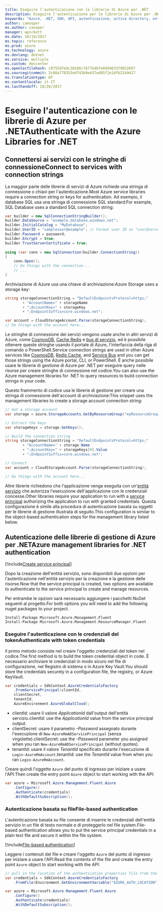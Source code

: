 ```yaml
---
title: Eseguire l'autenticazione con le librerie di Azure per .NET
description: Eseguire l'autenticazione per le librerie di Azure per .NET
keywords: "Azure, .NET, SDK, API, autenticazione, active directory, entità servizio"
author: camsoper
ms.author: casoper
manager: wpickett
ms.date: 10/19/2017
ms.topic: reference
ms.prod: azure
ms.technology: azure
ms.devlang: dotnet
ms.service: multiple
ms.custom: devcenter
ms.openlocfilehash: c9755d7e9c20186c7677b4bfe69d4033f9852607
ms.sourcegitcommit: 2c08a778353ed743b9e437ed85f2e1dfb21b9427
ms.translationtype: HT
ms.contentlocale: it-IT
ms.lasthandoff: 10/26/2017
---
```

# <a name="authenticate-with-the-azure-libraries-for-net"></a><span data-ttu-id="8c70d-104">Eseguire l'autenticazione con le librerie di Azure per .NET</span><span class="sxs-lookup"><span data-stu-id="8c70d-104">Authenticate with the Azure Libraries for .NET</span></span>

## <a name="connect-to-services-with-connection-strings"></a><span data-ttu-id="8c70d-105">Connettersi ai servizi con le stringhe di connessione</span><span class="sxs-lookup"><span data-stu-id="8c70d-105">Connect to services with connection strings</span></span>

<span data-ttu-id="8c70d-106">La maggior parte delle librerie di servizi di Azure richiede una stringa di connessione o chiavi per l'autenticazione.</span><span class="sxs-lookup"><span data-stu-id="8c70d-106">Most Azure service libraries require a connection string or keys for authentication.</span></span> <span data-ttu-id="8c70d-107">Ad esempio, il database SQL usa una stringa di connessione SQL standard:</span><span class="sxs-lookup"><span data-stu-id="8c70d-107">For example, SQL Database uses a standard SQL connection string:</span></span>

```csharp
var builder = new SqlConnectionStringBuilder();
builder.DataSource = "example.database.windows.net";
builder.InitialCatalog = "MyDatabase";
builder.UserID = "sampleuser@example"; // Format user ID as "user@server"
builder.Password = password;
builder.Encrypt = true;
builder.TrustServerCertificate = true;
                
using (var conn = new SqlConnection(builder.ConnectionString))
{
    conn.Open();
    // Do things with the connection...
    // ...
}
```

<span data-ttu-id="8c70d-108">Archiviazione di Azure usa una chiave di archiviazione:</span><span class="sxs-lookup"><span data-stu-id="8c70d-108">Azure Storage uses a storage key:</span></span>

```csharp
string storageConnectionString = "DefaultEndpointsProtocol=https;"
        + "AccountName=" + storageName
        + ";AccountKey=" + storageKey
        + ";EndpointSuffix=core.windows.net";

var account = CloudStorageAccount.Parse(storageConnectionString);
// Do things with the account here...
```

<span data-ttu-id="8c70d-109">Le stringhe di connessione dei servizi vengono usate anche in altri servizi di Azure, come [CosmosDB](/azure/documentdb/documentdb-dotnet-application#a-nametoc395637769astep-5-wiring-up-azure-cosmos-db), [Cache Redis](/azure/redis-cache/cache-dotnet-how-to-use-azure-redis-cache) e [bus di servizio](/azure/service-bus-messaging/service-bus-dotnet-get-started-with-queues), ed è possibile ottenere queste stringhe usando il portale di Azure, l'interfaccia della riga di comando o PowerShell.</span><span class="sxs-lookup"><span data-stu-id="8c70d-109">Service connection strings are used in other Azure services like [CosmosDB](/azure/documentdb/documentdb-dotnet-application#a-nametoc395637769astep-5-wiring-up-azure-cosmos-db), [Redis Cache](/azure/redis-cache/cache-dotnet-how-to-use-azure-redis-cache), and [Service Bus](/azure/service-bus-messaging/service-bus-dotnet-get-started-with-queues) and you can get those strings using the Azure portal, CLI, or PowerShell.</span></span>  <span data-ttu-id="8c70d-110">È anche possibile usare le librerie di gestione di Azure per .NET per eseguire query nelle risorse per creare stringhe di connessione nel codice.</span><span class="sxs-lookup"><span data-stu-id="8c70d-110">You can also use the Azure management libraries for .NET to query resources to build connection strings in your code.</span></span> 

<span data-ttu-id="8c70d-111">Questo frammento di codice usa le librerie di gestione per creare una stringa di connessione dell'account di archiviazione:</span><span class="sxs-lookup"><span data-stu-id="8c70d-111">This snippet uses the management libraries to create a storage account connection string:</span></span>

```csharp
// Get a storage account
var storage = azure.StorageAccounts.GetByResourceGroup("myResourceGroup", "myStorageAccount");

// Extract the keys
var storageKeys = storage.GetKeys();

// Build the connection string
string storageConnectionString = "DefaultEndpointsProtocol=https;"
        + "AccountName=" + storage.Name
        + ";AccountKey=" + storageKeys[0].Value
        + ";EndpointSuffix=core.windows.net";

// Connect
var account = CloudStorageAccount.Parse(storageConnectionString);

// Do things with the account here...
```

<span data-ttu-id="8c70d-112">Altre librerie richiedono che l'applicazione venga eseguita con un'[entità servizio](https://docs.microsoft.com/azure/active-directory/develop/active-directory-application-objects) che autorizza l'esecuzione dell'applicazione con le credenziali concesse.</span><span class="sxs-lookup"><span data-stu-id="8c70d-112">Other libraries require your application to run with a [service principal](https://docs.microsoft.com/azure/active-directory/develop/active-directory-application-objects) authorizing the application to run with granted credentials.</span></span> <span data-ttu-id="8c70d-113">Questa configurazione è simile alla procedura di autenticazione basata su oggetti per le librerie di gestione illustrata di seguito.</span><span class="sxs-lookup"><span data-stu-id="8c70d-113">This configuration is similar to the object-based authentication steps for the management library listed below.</span></span>

## <a name="mgmt-auth"></a><span data-ttu-id="8c70d-114">Autenticazione delle librerie di gestione di Azure per .NET</span><span class="sxs-lookup"><span data-stu-id="8c70d-114">Azure management libraries for .NET authentication</span></span>

[!include[Create service principal](includes/create-sp.md)]

<span data-ttu-id="8c70d-115">Dopo la creazione dell'entità servizio, sono disponibili due opzioni per l'autenticazione nell'entità servizio per la creazione e la gestione delle risorse.</span><span class="sxs-lookup"><span data-stu-id="8c70d-115">Now that the service principal is created, two options are available to authenticate to the service principal to create and manage resources.</span></span>

<span data-ttu-id="8c70d-116">Per entrambe le opzioni sarà necessario aggiungere i pacchetti NuGet seguenti al progetto.</span><span class="sxs-lookup"><span data-stu-id="8c70d-116">For both options you will need to add the following nuget packages to your project.</span></span>

```
Install-Package Microsoft.Azure.Management.Fluent
Install-Package Microsoft.Azure.Management.ResourceManager.Fluent
```

### <a name="authenticate-with-token-credentials"></a><span data-ttu-id="8c70d-117">Eseguire l'autenticazione con le credenziali del token</span><span class="sxs-lookup"><span data-stu-id="8c70d-117">Authenticate with token credentials</span></span>

<span data-ttu-id="8c70d-118">Il primo metodo consiste nel creare l'oggetto credenziali del token nel codice.</span><span class="sxs-lookup"><span data-stu-id="8c70d-118">The first method is to build the token credential object in code.</span></span>  <span data-ttu-id="8c70d-119">È necessario archiviare le credenziali in modo sicuro nel file di configurazione, nel Registro di sistema o in Azure Key Vault.</span><span class="sxs-lookup"><span data-stu-id="8c70d-119">You should store the credentials securely in a configuration file, the registry, or Azure KeyVault.</span></span>

```csharp
var credentials = SdkContext.AzureCredentialsFactory
    .FromServicePrincipal(clientId,
    clientSecret,
    tenantId, 
    AzureEnvironment.AzureGlobalCloud);
```

- <span data-ttu-id="8c70d-120">clientId: usare il valore *ApplicationId* dall'output dell'entità servizio.</span><span class="sxs-lookup"><span data-stu-id="8c70d-120">clientId: use the *ApplicationId* value from the service principal output.</span></span>
- <span data-ttu-id="8c70d-121">clientSecret: usare il parametro *-Password* assegnato durante l'esecuzione di `New-AzureRmADServicePrincipal` (senza virgolette).</span><span class="sxs-lookup"><span data-stu-id="8c70d-121">clientSecret: use the *-Password* parameter you assigned when you ran `New-AzureRmADServicePrincipal` (without quotes).</span></span>
- <span data-ttu-id="8c70d-122">tenantId: usare il valore *TenantId* specificato durante l'esecuzione di `Login-AzureRmAccount`.</span><span class="sxs-lookup"><span data-stu-id="8c70d-122">tenantId: use the *TenantId* value from when you ran `Login-AzureRmAccount`.</span></span>

<span data-ttu-id="8c70d-123">Creare quindi l'oggetto `Azure` del punto di ingresso per iniziare a usare l'API:</span><span class="sxs-lookup"><span data-stu-id="8c70d-123">Then create the entry point `Azure` object to start working with the API:</span></span>

```csharp
var azure = Microsoft.Azure.Management.Fluent.Azure
    .Configure()
    .Authenticate(credentials)
    .WithDefaultSubscription();
```

### <a name="mgmt-file"></a><span data-ttu-id="8c70d-124">Autenticazione basata su file</span><span class="sxs-lookup"><span data-stu-id="8c70d-124">File-based authentication</span></span>

<span data-ttu-id="8c70d-125">L'autenticazione basata su file consente di inserire le credenziali dell'entità servizio in un file di testo normale e di proteggerlo nel file system.</span><span class="sxs-lookup"><span data-stu-id="8c70d-125">File-based authentication allows you to put the service principal credentials in a plain text file and secure it within the file system.</span></span>

[!include[File-based authentication](includes/file-based-auth.md)]

<span data-ttu-id="8c70d-126">Leggere i contenuti del file e creare l'oggetto `Azure` del punto di ingresso per iniziare a usare l'API:</span><span class="sxs-lookup"><span data-stu-id="8c70d-126">Read the contents of the file and create the entry point `Azure` object to start working with the API:</span></span>

```csharp
// pull in the location of the authentication properties file from the environment 
var credentials = SdkContext.AzureCredentialsFactory
    .FromFile(Environment.GetEnvironmentVariable("AZURE_AUTH_LOCATION"));

var azure = Microsoft.Azure.Management.Fluent.Azure
    .Configure()
    .Authenticate(credentials)
    .WithDefaultSubscription();
```
